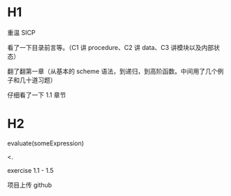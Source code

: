 # H1

重温 SICP

看了一下目录前言等。（C1 讲 procedure、C2 讲 data、C3 讲模块以及内部状态）

翻了翻第一章（从基本的 scheme 语法，到递归，到高阶函数。中间用了几个例子和几十道习题）

仔细看了一下 1.1 章节

# H2

evaluate(someExpression)

<. <the result>

exercise 1.1 - 1.5

项目上传 github
